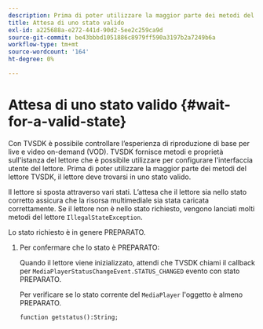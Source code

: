 ```yaml
---
description: Prima di poter utilizzare la maggior parte dei metodi del lettore TVSDK, il lettore deve trovarsi in uno stato valido.
title: Attesa di uno stato valido
exl-id: a225688a-e272-441d-90d2-5ee2c259ca9d
source-git-commit: be43bbbd1051886c8979ff590a3197b2a7249b6a
workflow-type: tm+mt
source-wordcount: '164'
ht-degree: 0%

---
```


# Attesa di uno stato valido {#wait-for-a-valid-state}

Con TVSDK è possibile controllare l’esperienza di riproduzione di base per live e video on-demand (VOD). TVSDK fornisce metodi e proprietà sull&#39;istanza del lettore che è possibile utilizzare per configurare l&#39;interfaccia utente del lettore. Prima di poter utilizzare la maggior parte dei metodi del lettore TVSDK, il lettore deve trovarsi in uno stato valido.

Il lettore si sposta attraverso vari stati. L’attesa che il lettore sia nello stato corretto assicura che la risorsa multimediale sia stata caricata correttamente. Se il lettore non è nello stato richiesto, vengono lanciati molti metodi del lettore `IllegalStateException`.

Lo stato richiesto è in genere PREPARATO.

1. Per confermare che lo stato è PREPARATO:

   Quando il lettore viene inizializzato, attendi che TVSDK chiami il callback per `MediaPlayerStatusChangeEvent.STATUS_CHANGED` evento con stato PREPARATO.

   Per verificare se lo stato corrente del `MediaPlayer` l&#39;oggetto è almeno PREPARATO.

   ```
   function getstatus():String;
   ```

